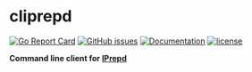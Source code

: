 # cliprepd

[![Go Report Card](https://goreportcard.com/badge/github.com/adrianosela/cliprepd)](https://goreportcard.com/report/github.com/adrianosela/cliprepd)
[![GitHub issues](https://img.shields.io/github/issues/adrianosela/cliprepd.svg)](https://github.com/adrianosela/cliprepd/issues)
[![Documentation](https://godoc.org/github.com/adrianosela/cliprepd/lib?status.svg)](https://godoc.org/github.com/adrianosela/cliprepd/lib)
[![license](https://img.shields.io/github/license/adrianosela/cliprepd.svg)](https://github.com/adrianosela/cliprepd/blob/master/LICENSE)

<b>Command line client for [IPrepd](https://github.com/mozilla-services/iprepd)</b>
